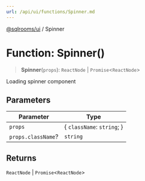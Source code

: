 ```yaml
---
url: /api/ui/functions/Spinner.md
---
```

[@sqlrooms/ui](../index.md) / Spinner

# Function: Spinner()

> **Spinner**(`props`): `ReactNode` | `Promise`<`ReactNode`>

Loading spinner component

## Parameters

| Parameter | Type |
| ------ | ------ |
| `props` | { `className`: `string`; } |
| `props.className`? | `string` |

## Returns

`ReactNode` | `Promise`<`ReactNode`>
